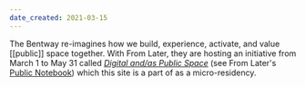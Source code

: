 ```yaml
---
date_created: 2021-03-15
---
```


The Bentway re-imagines how we build, experience, activate, and value [[public]] space together. With From Later, they are hosting an initiative from March 1 to May 31 called [_Digital and/as Public Space_](https://www.thebentway.ca/event/digital-and-as-public-space/) (see From Later's [Public Notebook](https://docs.google.com/document/d/1eXk14blXZSm7EQrksFgcoZ8Rf17rmu7zrBEUyczGG5M/edit#)) which this site is a part of as a micro-residency.
